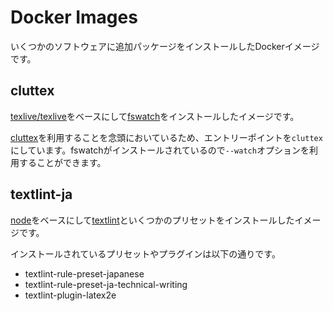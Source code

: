 # Docker Images

いくつかのソフトウェアに追加パッケージをインストールしたDockerイメージです。

## cluttex

[texlive/texlive](https://hub.docker.com/r/texlive/texlive)をベースにして[fswatch](https://github.com/emcrisostomo/fswatch)をインストールしたイメージです。

[cluttex](https://github.com/minoki/cluttex)を利用することを念頭においているため、エントリーポイントを`cluttex`にしています。fswatchがインストールされているので`--watch`オプションを利用することができます。

## textlint-ja

[node](https://hub.docker.com/_/node)をベースにして[textlint](https://github.com/textlint/textlint)といくつかのプリセットをインストールしたイメージです。

インストールされているプリセットやプラグインは以下の通りです。

- textlint-rule-preset-japanese
- textlint-rule-preset-ja-technical-writing
- textlint-plugin-latex2e
